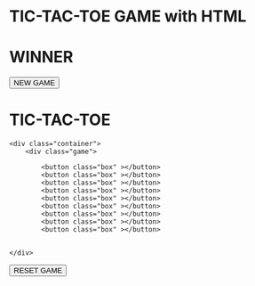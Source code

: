 # TIC-TAC-TOE GAME with HTML
<!DOCTYPE html>
<html lang="en">
<head>
    <meta charset="UTF-8">
    <meta name="viewport" content="width=device-width>, initial-scale=1.0">
    <title> Tic-Tac-Toe </title>
    <link rel="stylesheet" href="style.css">
</head>
<body><main>
    <div class="msg-container hide">
    <h1 class="msg">WINNER</h1>
    <button id="new-btn">NEW GAME</button>
</div>
    <h1 class="gamename">TIC-TAC-TOE</h1>

    <div class="container">
        <div class="game">
           
            <button class="box" ></button>
            <button class="box" ></button>
            <button class="box" ></button>
            <button class="box" ></button>
            <button class="box" ></button>
            <button class="box" ></button>
            <button class="box" ></button>
            <button class="box" ></button>
            <button class="box" ></button>
            
    
    </div>
</div>
<button id="reset">RESET GAME</button>
</main>
    <script src="script.js" ></script>
</body>
</html> 
